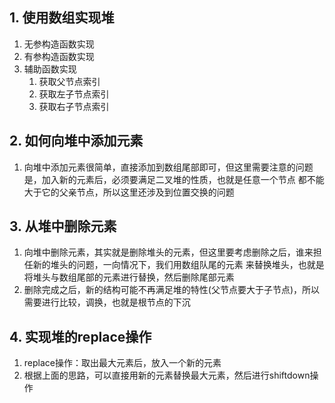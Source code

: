 ## 1. 使用数组实现堆
1. 无参构造函数实现 
2. 有参构造函数实现
3. 辅助函数实现 
    1. 获取父节点索引
    2. 获取左子节点索引
    3. 获取右子节点索引

## 2. 如何向堆中添加元素        
1. 向堆中添加元素很简单，直接添加到数组尾部即可，但这里需要注意的问题是，加入新的元素后，必须要满足二叉堆的性质，也就是任意一个节点
都不能大于它的父亲节点，所以这里还涉及到位置交换的问题

## 3. 从堆中删除元素
1. 向堆中删除元素，其实就是删除堆头的元素，但这里要考虑删除之后，谁来担任新的堆头的问题，一向情况下，我们用数组队尾的元素
来替换堆头，也就是将堆头与数组尾部的元素进行替换，然后删除尾部元素
2. 删除完成之后，新的结构可能不再满足堆的特性(父节点要大于子节点)，所以需要进行比较，调换，也就是根节点的下沉

## 4. 实现堆的replace操作
1. replace操作：取出最大元素后，放入一个新的元素
2. 根据上面的思路，可以直接用新的元素替换最大元素，然后进行shiftdown操作